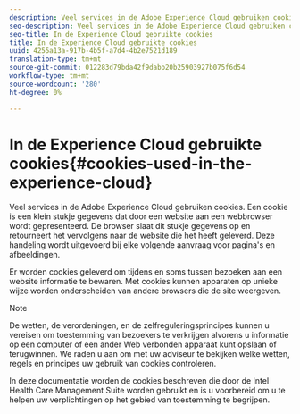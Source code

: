 ```yaml
---
description: Veel services in de Adobe Experience Cloud gebruiken cookies. Een cookie is een klein stukje gegevens dat door een website aan een webbrowser wordt gepresenteerd. De browser slaat dit stukje gegevens op en retourneert het vervolgens naar de website die het heeft geleverd. Deze handeling wordt uitgevoerd bij elke volgende aanvraag voor pagina's en afbeeldingen.
seo-description: Veel services in de Adobe Experience Cloud gebruiken cookies. Een cookie is een klein stukje gegevens dat door een website aan een webbrowser wordt gepresenteerd. De browser slaat dit stukje gegevens op en retourneert het vervolgens naar de website die het heeft geleverd. Deze handeling wordt uitgevoerd bij elke volgende aanvraag voor pagina's en afbeeldingen.
seo-title: In de Experience Cloud gebruikte cookies
title: In de Experience Cloud gebruikte cookies
uuid: 4255a13a-917b-4b5f-a7d4-4b2e7521d189
translation-type: tm+mt
source-git-commit: 012283d79bda42f9dabb20b25903927b075f6d54
workflow-type: tm+mt
source-wordcount: '280'
ht-degree: 0%

---
```



# In de Experience Cloud gebruikte cookies{#cookies-used-in-the-experience-cloud}

Veel services in de Adobe Experience Cloud gebruiken cookies. Een cookie is een klein stukje gegevens dat door een website aan een webbrowser wordt gepresenteerd. De browser slaat dit stukje gegevens op en retourneert het vervolgens naar de website die het heeft geleverd. Deze handeling wordt uitgevoerd bij elke volgende aanvraag voor pagina&#39;s en afbeeldingen.

Er worden cookies geleverd om tijdens en soms tussen bezoeken aan een website informatie te bewaren. Met cookies kunnen apparaten op unieke wijze worden onderscheiden van andere browsers die de site weergeven.

>[!NOTE]
>
>De wetten, de verordeningen, en de zelfreguleringsprincipes kunnen u vereisen om toestemming van bezoekers te verkrijgen alvorens u informatie op een computer of een ander Web verbonden apparaat kunt opslaan of terugwinnen. We raden u aan om met uw adviseur te bekijken welke wetten, regels en principes uw gebruik van cookies controleren.

In deze documentatie worden de cookies beschreven die door de Intel Health Care Management Suite worden gebruikt en is u voorbereid om u te helpen uw verplichtingen op het gebied van toestemming te begrijpen.
